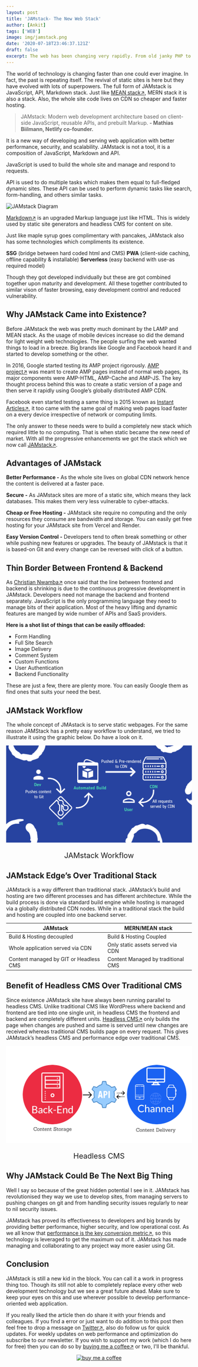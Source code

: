 ```yaml
---
layout: post
title: 'JAMstack- The New Web Stack'
author: [Ankit]
tags: ['WEB']
image: img/jamstack.png
date: '2020-07-18T23:46:37.121Z'
draft: false
excerpt: The web has been changing very rapidly. From old janky PHP to new serverless functions, we have travelled a lot. If you are still unknown about JAMstack then this is for you.
---
```


The world of technology is changing faster than one could ever imagine. In fact, the past is repeating itself. The revival of static sites is here but they have evolved with lots of superpowers. The full form of JAMstack is JavaScript, API, Markdown stack. Just like [MEAN stack↗](https://www.ibm.com/cloud/learn/mean-stack-explained), MERN stack it is also a stack. Also, the whole site code lives on CDN so cheaper and faster hosting.

>JAMstack: Modern web development architecture based on client-side JavaScript, reusable APIs, and prebuilt Markup. **- Mathias Biilmann, Netlify co-founder.**

It is a new way of developing and serving web application with better performance, security, and scalability. JAMstack is not a tool, it is a composition of JavaScript, Markdown and API.

JavaScript is used to build the whole site and manage and respond to requests.

API is used to do multiple tasks which makes them equal to full-fledged dynamic sites. These API can be used to perform dynamic tasks like search, form-handling, and others similar tasks.

![JAMstack Diagram](https://devstorage.b-cdn.net/jamstack-diagram.svg)

[Markdown↗](https://www.markdownguide.org/) is an upgraded Markup language just like HTML. This is widely used by static site generators and headless CMS for content on site.

Just like maple syrup goes complimentary with pancakes, JAMstack also has some technologies which compliments its existence.

**SSG** (bridge between hard coded html and CMS) **PWA** (client-side caching, offline capability & installable) **Serverless** (easy backend with use-as required model)

Though they got developed individually but these are got combined together upon maturity and development. All these together contributed to similar vison of faster browsing, easy development control and reduced vulnerability.

## **Why JAMstack Came into Existence?**

Before JAMstack the web was pretty much dominant by the LAMP and MEAN stack. As the usage of mobile devices increase so did the demand for light weight web technologies. The people surfing the web wanted things to load in a breeze. Big brands like Google and Facebook heard it and started to develop something or the other.

In 2016, Google started testing its AMP project rigorously. [AMP project↗](https://amp.dev/) was meant to create AMP pages instead of normal web pages, its major components were AMP-HTML, AMP-Cache and AMP-JS. The key thought process behind this was to create a static version of a page and then serve it rapidly using Google’s globally distributed AMP CDN.

Facebook even started testing a same thing is 2015 known as [Instant Articles↗](https://developers.facebook.com/docs/instant-articles/), it too came with the same goal of making web pages load faster on a every device irrespective of network or computing limits.

The only answer to these needs were to build a completely new stack which required little to no computing. That is when static became the new need of market. With all the progressive enhancements we got the stack which we now call [JAMstack↗](https://jamstack.org/).

## **Advantages of JAMstack**

**Better Performance -** As the whole site lives on global CDN network hence the content is delivered at a faster pace.

**Secure -** As JAMstack sites are more of a static site, which means they lack databases. This makes them very less vulnerable to cyber-attacks.

**Cheap or Free Hosting -** JAMstack site require no computing and the only resources they consume are bandwidth and storage. You can easily get free hosting for your JAMstack site from Vercel and Render.

**Easy Version Control -** Developers tend to often break something or other while pushing new features or upgrades. The beauty of JAMstack is that it is based-on Git and every change can be reversed with click of a button.

## **Thin Border Between Frontend & Backend**

As [Christian Nwamba↗](https://twitter.com/codebeast/status/1133927268697305091) once said that the line between frontend and backend is shrinking is due to the continuous progressive development in JAMstack. Developers need not manage the backend and frontend separately. JavaScript is the only programming language they need to manage bits of their application. Most of the heavy lifting and dynamic features are manged by wide number of APIs and SaaS providers.

**Here is a shot list of things that can be easily offloaded:**

- Form Handling
- Full Site Search
- Image Delivery
- Comment System
- Custom Functions
- User Authentication
- Backend Functionality

These are just a few, there are plenty more. You can easily Google them as find ones that suits your need the best.

## **JAMstack Workflow**

The whole concept of JMAstack is to serve static webpages. For the same reason JAMStack has a pretty easy workflow to understand, we tried to illustrate it using the graphic below. Do have a look on it.

![JAMstack Workflow](img/jamstack-workflow.png)
<p style="text-align: center; font-size:1.25rem">JAMstack Workflow</p>

## **JAMstack Edge’s Over Traditional Stack**

JAMstack is a way different than traditional stack. JAMstack’s build and hosting are two different processes and has different architecture. While the build process is done via standard build engine while hosting is managed via a globally distributed CDN nodes. While in a traditional stack the build and hosting are coupled into one backend server.

|JAMstack                                | MERN/MEAN stack                    |
|----------------------------------------|------------------------------------|
| Build & Hosting decoupled              | Build & Hosting Coupled            |
| Whole application served via CDN       | Only static assets served via CDN  |
| Content managed by GIT or Headless CMS | Content Managed by traditional CMS |

## **Benefit of Headless CMS Over Traditional CMS**

Since existence JAMstack site have always been running parallel to headless CMS. Unlike traditional CMS like WordPress where backend and frontend are tied into one single unit, in headless CMS the frontend and backend are completely different units. [Headless CMS↗](https://www.storyblok.com/tp/headless-cms-explained) only builds the page when changes are pushed and same is served until new changes are received whereas traditional CMS builds page on every request. This gives JAMstack’s headless CMS and performance edge over traditional CMS.

![Headless CMS](img/headless-cms.png)
<p style="text-align: center; font-size:1.25rem">Headless CMS</p>

## **Why JAMstack Could Be The Next Big Thing**

Well I say so because of the great hidden potential I see in it. JAMstack has revolutionised they way we use to develop sites, from managing servers to pushing changes on git and from handling security issues regularly to near to nil security issues.

JAMstack has proved its effectiveness to developers and big brands by providing better performance, higher security, and low operational cost. As we all know that [performance is the key conversion metric↗](https://www.cloudflare.com/learning/performance/more/website-performance-conversion-rates/), so this technology is leveraged to get the maximum out of it. JAMstack has made managing and collaborating to any project way more easier using Git.

## **Conclusion**

JAMstack is still a new kid in the block. You can call it a work in progress thing too. Though its still not able to completely replace every other web development technology but we see a great future ahead. Make sure to keep your eyes on this and use wherever possible to develop performance-oriented web application.

If you really liked the article then do share it with your friends and colleagues. If you find a error or just want to do addition to this post then feel free to drop a message on [Twitter↗](https://twitter.com/devxify), also do follow us for quick updates. For weekly updates on web performance and optimization do subscribe to our newsletter. If you wish to support my work (which I do here for free) then you can do so by [buying me a coffee↗](https://www.buymeacoffee.com/Devxify) or two, I'll be thankful.

<p style="text-align:center">
<a href="https://www.buymeacoffee.com/Devxify" rel="noreferrer nofollow" target="_blank"><img alt="buy me a coffee" src="https://devstorage.b-cdn.net/bmc.svg"></a>
</p>
<!--Comments System-->
<script src="https://utteranc.es/client.js" data-repo="Devxify/devxify-comment" data-issue-term="pathname" data-theme="github-light" crossorigin="anonymous" async>
</script>
